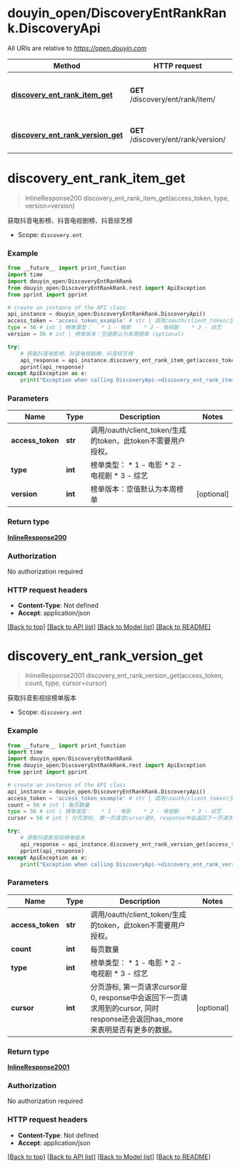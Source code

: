# douyin_open/DiscoveryEntRankRank.DiscoveryApi

All URIs are relative to *https://open.douyin.com*

Method | HTTP request | Description
------------- | ------------- | -------------
[**discovery_ent_rank_item_get**](DiscoveryApi.md#discovery_ent_rank_item_get) | **GET** /discovery/ent/rank/item/ | 获取抖音电影榜、抖音电视剧榜、抖音综艺榜
[**discovery_ent_rank_version_get**](DiscoveryApi.md#discovery_ent_rank_version_get) | **GET** /discovery/ent/rank/version/ | 获取抖音影视综榜单版本

# **discovery_ent_rank_item_get**
> InlineResponse200 discovery_ent_rank_item_get(access_token, type, version=version)

获取抖音电影榜、抖音电视剧榜、抖音综艺榜

* Scope: `discovery.ent` 

### Example
```python
from __future__ import print_function
import time
import douyin_open/DiscoveryEntRankRank
from douyin_open/DiscoveryEntRankRank.rest import ApiException
from pprint import pprint

# create an instance of the API class
api_instance = douyin_open/DiscoveryEntRankRank.DiscoveryApi()
access_token = 'access_token_example' # str | 调用/oauth/client_token/生成的token，此token不需要用户授权。
type = 56 # int | 榜单类型：   * 1 - 电影    * 2 - 电视剧    * 3 - 综艺 
version = 56 # int | 榜单版本：空值默认为本周榜单 (optional)

try:
    # 获取抖音电影榜、抖音电视剧榜、抖音综艺榜
    api_response = api_instance.discovery_ent_rank_item_get(access_token, type, version=version)
    pprint(api_response)
except ApiException as e:
    print("Exception when calling DiscoveryApi->discovery_ent_rank_item_get: %s\n" % e)
```

### Parameters

Name | Type | Description  | Notes
------------- | ------------- | ------------- | -------------
 **access_token** | **str**| 调用/oauth/client_token/生成的token，此token不需要用户授权。 | 
 **type** | **int**| 榜单类型：   * 1 - 电影    * 2 - 电视剧    * 3 - 综艺  | 
 **version** | **int**| 榜单版本：空值默认为本周榜单 | [optional] 

### Return type

[**InlineResponse200**](InlineResponse200.md)

### Authorization

No authorization required

### HTTP request headers

 - **Content-Type**: Not defined
 - **Accept**: application/json

[[Back to top]](#) [[Back to API list]](../README.md#documentation-for-api-endpoints) [[Back to Model list]](../README.md#documentation-for-models) [[Back to README]](../README.md)

# **discovery_ent_rank_version_get**
> InlineResponse2001 discovery_ent_rank_version_get(access_token, count, type, cursor=cursor)

获取抖音影视综榜单版本

* Scope: `discovery.ent` 

### Example
```python
from __future__ import print_function
import time
import douyin_open/DiscoveryEntRankRank
from douyin_open/DiscoveryEntRankRank.rest import ApiException
from pprint import pprint

# create an instance of the API class
api_instance = douyin_open/DiscoveryEntRankRank.DiscoveryApi()
access_token = 'access_token_example' # str | 调用/oauth/client_token/生成的token，此token不需要用户授权。
count = 56 # int | 每页数量
type = 56 # int | 榜单类型：   * 1 - 电影    * 2 - 电视剧    * 3 - 综艺 
cursor = 56 # int | 分页游标, 第一页请求cursor是0, response中会返回下一页请求用到的cursor, 同时response还会返回has_more来表明是否有更多的数据。 (optional)

try:
    # 获取抖音影视综榜单版本
    api_response = api_instance.discovery_ent_rank_version_get(access_token, count, type, cursor=cursor)
    pprint(api_response)
except ApiException as e:
    print("Exception when calling DiscoveryApi->discovery_ent_rank_version_get: %s\n" % e)
```

### Parameters

Name | Type | Description  | Notes
------------- | ------------- | ------------- | -------------
 **access_token** | **str**| 调用/oauth/client_token/生成的token，此token不需要用户授权。 | 
 **count** | **int**| 每页数量 | 
 **type** | **int**| 榜单类型：   * 1 - 电影    * 2 - 电视剧    * 3 - 综艺  | 
 **cursor** | **int**| 分页游标, 第一页请求cursor是0, response中会返回下一页请求用到的cursor, 同时response还会返回has_more来表明是否有更多的数据。 | [optional] 

### Return type

[**InlineResponse2001**](InlineResponse2001.md)

### Authorization

No authorization required

### HTTP request headers

 - **Content-Type**: Not defined
 - **Accept**: application/json

[[Back to top]](#) [[Back to API list]](../README.md#documentation-for-api-endpoints) [[Back to Model list]](../README.md#documentation-for-models) [[Back to README]](../README.md)

